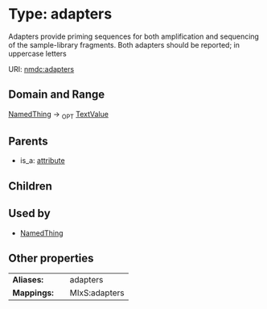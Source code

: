 
# Type: adapters


Adapters provide priming sequences for both amplification and sequencing of the sample-library fragments. Both adapters should be reported; in uppercase letters

URI: [nmdc:adapters](https://microbiomedata/meta/adapters)


## Domain and Range

[NamedThing](NamedThing.md) ->  <sub>OPT</sub> [TextValue](TextValue.md)

## Parents

 *  is_a: [attribute](attribute.md)

## Children


## Used by

 * [NamedThing](NamedThing.md)

## Other properties

|  |  |  |
| --- | --- | --- |
| **Aliases:** | | adapters |
| **Mappings:** | | MIxS:adapters |


